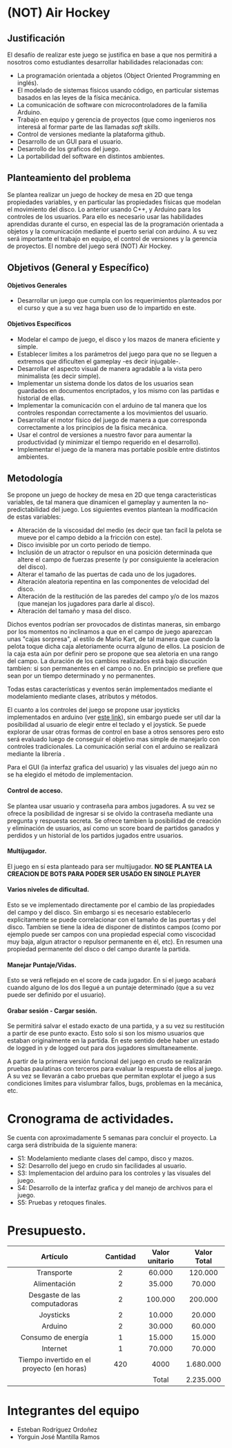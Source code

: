 # (NOT) Air Hockey

## Justificación
El desafío de realizar este juego se justifica en base a que nos permitirá a nosotros como estudiantes desarrollar habilidades relacionadas con:

* La programación orientada a objetos (Object Oriented Programming en inglés).
* El modelado de sistemas físicos usando código, en particular sistemas basados en las leyes de la física mecánica.
* La comunicación de software con microcontroladores de la familia Arduino.
* Trabajo en equipo y gerencia de proyectos (que como ingenieros nos interesá al formar parte de las llamadas *soft skills*.
* Control de versiones mediante la plataforma github.
* Desarrollo de un GUI para el usuario.
* Desarrollo de los graficos del juego.
* La portabilidad del software en distintos ambientes.

## Planteamiento del problema
Se plantea realizar un juego de hockey de mesa en 2D que tenga propiedades variables, y en particular las propiedades físicas que modelan el movimiento del disco. Lo anterior usando C++, y Arduino para los controles de los usuarios. Para ello es necesario usar las habilidades aprendidas durante el curso, en especial las de la programación orientada a objetos y la comunicación mediante el puerto serial con arduino. A su vez será importante el trabajo en equipo, el control de versiones y la gerencia de proyectos. El nombre del juego será (NOT) Air Hockey.

## Objetivos (General y Específico)

#### Objetivos Generales

* Desarrollar un juego que cumpla con los requerimientos planteados por el curso y que a su vez haga buen uso de lo impartido en este.

#### Objetivos Específicos

* Modelar el campo de juego, el disco y los mazos de manera eficiente y simple.
* Establecer limites a los parámetros del juego para que no se lleguen a extremos que dificulten el gameplay -es decir injugable-.
* Desarrollar el aspecto visual de manera agradable a la vista pero minimalista (es decir simple).
* Implementar un sistema donde los datos de los usuarios sean guardados en documentos encriptados, y los mismo con las partidas e historial de ellas.
* Implementar la comunicación con el arduino de tal manera que los controles respondan correctamente a los movimientos del usuario.
* Desarrollar el motor físico del juego de manera a que corresponda correctamente a los principios de la fisica mecánica.
* Usar el control de versiones a nuestro favor para aumentar la productividad (y minimizar el tiempo requerido en el desarrollo).
* Implementar el juego de la manera mas portable posible entre distintos ambientes.

## Metodología

Se propone un juego de hockey de mesa en 2D que tenga caracteristicas variables, de tal manera que dinamicen el gameplay y aumenten la no-predictabilidad del juego. Los siguientes eventos plantean la modificación de estas variables:

* Alteración de la viscosidad del medio (es decir que tan facil la pelota se mueve por el campo debido a la fricción con este).
* Disco invisible por un corto periodo de tiempo.
* Inclusión de un atractor o repulsor en una posición determinada que altere el campo de fuerzas presente (y por consiguiente la aceleracion del disco).
* Alterar el tamaño de las puertas de cada uno de los jugadores.
* Alteración aleatoria repentina en las componentes de velocidad del disco.
* Alteración de la restitución de las paredes del campo y/o de los mazos (que manejan los jugadores para darle al disco).
* Alteración del tamaño y masa del disco.

Dichos eventos podrían ser provocados de distintas maneras, sin embargo por los momentos no inclinamos a que en el campo de juego aparezcan unas "cajas sorpresa", al estilo de Mario Kart, de tal manera que cuando la pelota toque dicha caja aletoriamente ocurra alguno de ellos. La posicion de la caja esta aún por definir pero se propone que sea aletoria en una rango del campo. La duración de los cambios realizados está bajo discución tambien: si son permanentes en el campo o no. En principio se prefiere que sean por un tiempo determinado y no permanentes.

Todas estas características y eventos serán implementados mediante el modelamiento mediante clases, atributos y métodos.

El cuanto a los controles del juego se propone usar joysticks implementados en arduino (ver [este link](https://www.brainy-bits.com/arduino-joystick-tutorial/)), sin embargo puede ser utíl dar la posibilidad al usuario de elegir entre el teclado y el joystick. Se puede explorar de usar otras formas de control en base a otros sensores pero esto será evaluado luego de conseguir el objetivo mas simple de manejarlo con controles tradicionales. La comunicación serial con el arduino se realizará mediante la librería <Qt Serial Port>.
  
Para el GUI (la interfaz grafica del usuario) y las visuales del juego aún no se ha elegido el método de implementacion.

#### Control de acceso.
Se plantea usar usuario y contraseña para ambos jugadores. A su vez se ofrece la posibilidad de ingresar si se olvido la contraseña mediante una pregunta y respuesta secreta. Se ofrece tambien la posibilidad de creación y eliminación de usuarios, así como un score board de partidos ganados y perdidos y un historial de los partidos jugados entre usuarios.

#### Multijugador.
El juego en sí esta planteado para ser multijugador. **NO SE PLANTEA LA CREACION DE BOTS PARA PODER SER USADO EN SINGLE PLAYER**

#### Varios niveles de dificultad.
Esto se ve implementado directamente por el cambio de las propiedades del campo y del disco. Sin embargo si es necesario establecerlo explicitamente se puede correlacionar con el tamaño de las puertas y del disco. Tambien se tiene la idea de disponer de distintos campos (como por ejemplo puede ser campos con una propiedad especial como viscocidad muy baja, algun atractor o repulsor permanente en él, etc). En resumen una propiedad permanente del disco o del campo durante la partida.

#### Manejar Puntaje/Vidas.
Esto se verá reflejado en el score de cada jugador. En sí el juego acabará cuando alguno de los dos llegué a un puntaje determinado (que a su vez puede ser definido por el usuario).

#### Grabar sesión - Cargar sesión.
Se permitirá salvar el estado exacto de una partida, y a su vez su restitución a partir de ese punto exacto. Esto solo si son los mismo usuarios que estaban originalmente en la partida. En este sentido debe haber un estado de logged in y de logged out para dos jugadores simultaneamente.

A partir de la primera versión funcional del juego en crudo se realizarán pruebas paulatinas con terceros para evaluar la respuesta de ellos al juego. A su vez se llevarán a cabo pruebas que permitan explotar el juego a sus condiciones limites para vislumbrar fallos, bugs, problemas en la mecánica, etc.

# Cronograma de actividades.
Se cuenta con aproximadamente 5 semanas para concluir el proyecto. La carga será distribuida de la siguiente manera:
* S1: Modelamiento mediante clases del campo, disco y mazos.
* S2: Desarrollo del juego en crudo sin facilidades al usuario.
* S3: Implementacion del arduino para los controles y las visuales del juego.
* S4: Desarrollo de la interfaz grafica y del manejo de archivos para el juego.
* S5: Pruebas y retoques finales.

# Presupuesto.

|                  Artículo                  | Cantidad | Valor unitario | Valor Total |
|:------------------------------------------:|:--------:|:--------------:|:-----------:|
| Transporte                                 |     2    |     60.000     |   120.000   |
| Alimentación                               |     2    |     35.000     |    70.000   |
| Desgaste de las computadoras               |     2    |     100.000    |   200.000   |
| Joysticks                                  |     2    |     10.000     |    20.000   |
| Arduino                                    |     2    |     30.000     |    60.000   |
| Consumo de energía                         |     1    |     15.000     |    15.000   |
| Internet                                   |     1    |     70.000     |    70.000   |
| Tiempo invertido en el proyecto (en horas) |    420   |      4000      |  1.680.000  |
|                                            |          |      Total     |  2.235.000  |

# Integrantes del equipo

* Esteban Rodríguez Ordoñez
* Yorguin José Mantilla Ramos
